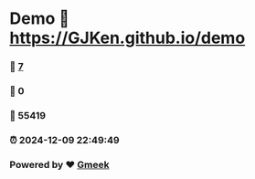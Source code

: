# Demo :link: https://GJKen.github.io/demo 
### :page_facing_up: [7](https://GJKen.github.io/demo/tag.html) 
### :speech_balloon: 0 
### :hibiscus: 55419 
### :alarm_clock: 2024-12-09 22:49:49 
### Powered by :heart: [Gmeek](https://github.com/Meekdai/Gmeek)
